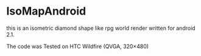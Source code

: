 IsoMapAndroid
=============

this is an isometric diamond shape like rpg world render written for android 2.1.

The code was Tested on HTC Wildfire (QVGA, 320×480)